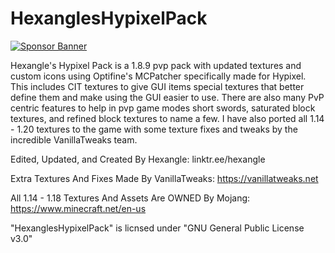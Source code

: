 # HexanglesHypixelPack

[![Sponsor Banner](https://scalacube.com/images/banners/modpack.jpg)](https://scalacube.com/p/_hosting_server_minecraft/2647495)

Hexangle's Hypixel Pack is a 1.8.9 pvp pack with updated textures and custom icons using Optifine's MCPatcher specifically made for Hypixel. This includes CIT textures to give GUI items special textures that better define them and make using the GUI easier to use. There are also many PvP centric features to help in pvp game modes short swords, saturated block textures, and refined block textures to name a few. I have also ported all 1.14 - 1.20 textures to the game with some texture fixes and tweaks by the incredible VanillaTweaks team.

Edited, Updated, and Created By Hexangle: linktr.ee/hexangle

Extra Textures And Fixes Made By VanillaTweaks: https://vanillatweaks.net

All 1.14 - 1.18 Textures And Assets Are OWNED By Mojang: https://www.minecraft.net/en-us

"HexanglesHypixelPack" is licnsed under "GNU General Public License v3.0"
